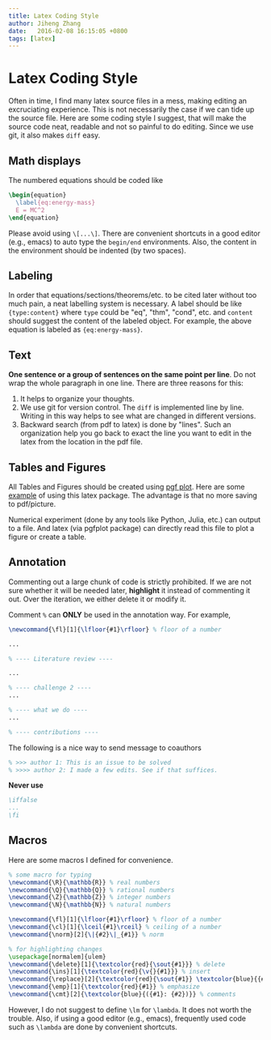 ```yaml
---
title: Latex Coding Style
author: Jiheng Zhang
date:   2016-02-08 16:15:05 +0800
tags: [latex]
---
```


# Latex Coding Style

Often in time, I find many latex source files in a mess, making editing an excruciating experience. This is not necessarily the case if we can tide up the source file. Here are some coding style I suggest, that will make the source code neat, readable and not so painful to do editing. Since we use git, it also makes `diff` easy.

## Math displays

The numbered equations should be coded like

```latex
\begin{equation}
  \label{eq:energy-mass}
  E = MC^2
\end{equation}
```

Please avoid using `\[...\]`. There are convenient shortcuts in a good editor (e.g., emacs) to auto type the `begin/end` environments. Also, the content in the environment should be indented (by two spaces).

## Labeling

In order that equations/sections/theorems/etc. to be cited later without too much pain, a neat labelling system is necessary. A label should be like `{type:content}` where `type` could be "eq", "thm", "cond", etc. and `content` should suggest the content of the labeled object. For example, the above equation is labeled as `{eq:energy-mass}`.

## Text

**One sentence or a group of sentences on the same point per line**. Do not wrap the whole paragraph in one line. There are three reasons for this: 

1. It helps to organize your thoughts. 
2. We use git for version control. The `diff` is implemented line by line. Writing in this way helps to see what are changed in different versions.
3. Backward search (from pdf to latex) is done by "lines". Such an organization help you go back to exact the line you want to edit in the latex from the location in the pdf file.  

## Tables and Figures

All Tables and Figures should be created using [pgf plot](http://pgfplots.sourceforge.net). Here are some [example](http://pgfplots.net/tikz/examples/) of using this latex package. The advantage is that no more saving to pdf/picture. 

Numerical experiment (done by any tools like Python, Julia, etc.) can output to a file. And latex (via pgfplot package) can directly read this file to plot a figure or create a table. 

## Annotation

Commenting out a large chunk of code is strictly prohibited. If we are not sure whether it will be needed later, **highlight** it instead of commenting it out. Over the iteration, we either delete it or modify it. 

Comment `%` can **ONLY** be used in the annotation way. For example, 

```latex
\newcommand{\fl}[1]{\lfloor{#1}\rfloor} % floor of a number

...

% ---- Literature review ---- 

...

% ---- challenge 2 ---- 
...

% ---- what we do ----
...

% ---- contributions ----

```

The following is a nice way to send message to coauthors

```latex
% >>> author 1: This is an issue to be solved
% >>>> author 2: I made a few edits. See if that suffices.
```

**Never use** 

```latex
\iffalse
...
\fi
```

## Macros

Here are some macros I defined for convenience. 

```latex
% some macro for typing
\newcommand{\R}{\mathbb{R}} % real numbers
\newcommand{\Q}{\mathbb{Q}} % rational numbers
\newcommand{\Z}{\mathbb{Z}} % integer numbers
\newcommand{\N}{\mathbb{N}} % natural numbers

\newcommand{\fl}[1]{\lfloor{#1}\rfloor} % floor of a number
\newcommand{\cl}[1]{\lceil{#1}\rceil} % ceiling of a number
\newcommand{\norm}[2]{\|{#2}\|_{#1}} % norm

% for highlighting changes
\usepackage[normalem]{ulem}
\newcommand{\delete}[1]{\textcolor{red}{\sout{#1}}} % delete
\newcommand{\ins}[1]{\textcolor{red}{\v{}{#1}}} % insert
\newcommand{\replace}[2]{\textcolor{red}{\sout{#1}} \textcolor{blue}{{#2}}} % replace #1 with #2
\newcommand{\emp}[1]{\textcolor{red}{#1}} % emphasize
\newcommand{\cmt}[2]{\textcolor{blue}{({#1}: {#2})}} % comments
```

However, I do not suggest to define `\lm` for `\lambda`. It does not worth the trouble. Also, if using a good editor (e.g., emacs), frequently used code such as `\lambda` are done by convenient shortcuts. 

